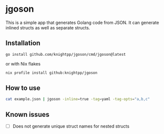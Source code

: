 # jgoson

This is a simple app that generates Golang code from JSON. It can generate inlined structs as well as
separate structs.

## Installation

```bash
go install github.com/knightpp/jgoson/cmd/jgoson@latest
```

or with Nix flakes

```bash
nix profile install github:knightpp/jgoson
```

## How to use

```bash
cat example.json | jgoson -inline=true -tag=yaml -tag-opts="a,b,c"
```

## Known issues

- [ ] Does not generate unique struct names for nested structs
